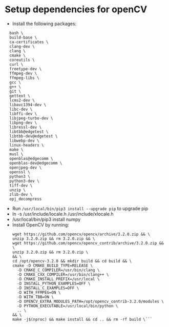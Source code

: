 # Setup dependencies for openCV

* Install the following packages:
``` apk update && apk upgrade && apk --no-cache add \
  bash \
  build-base \
  ca-certificates \
  clang-dev \
  clang \
  cmake \
  coreutils \
  curl \ 
  freetype-dev \
  ffmpeg-dev \
  ffmpeg-libs \
  gcc \
  g++ \
  git \
  gettext \
  lcms2-dev \
  libavc1394-dev \
  libc-dev \
  libffi-dev \
  libjpeg-turbo-dev \
  libpng-dev \
  libressl-dev \
  libtbb@edgetest \
  libtbb-dev@edgetest \
  libwebp-dev \
  linux-headers \
  make \
  musl \
  openblas@edgecomm \
  openblas-dev@edgecomm \
  openjpeg-dev \
  openssl \
  python3 \
  python3-dev \
  tiff-dev \
  unzip \
  zlib-dev \
  opj_decompress 
```
  
* Run ```/usr/local/bin/pip3 install --upgrade pip``` to upgrade pip
* ln -s /usr/include/locale.h /usr/include/xlocale.h
* /usr/local/bin/pip3 install numpy
* Install OpenCV by running:
  ```cd /opt && \
  wget https://github.com/opencv/opencv/archive/3.2.0.zip && \
  unzip 3.2.0.zip && rm 3.2.0.zip && \
  wget https://github.com/opencv/opencv_contrib/archive/3.2.0.zip && \
  unzip 3.2.0.zip && rm 3.2.0.zip \
  && \
  cd /opt/opencv-3.2.0 && mkdir build && cd build && \
  cmake -D CMAKE_BUILD_TYPE=RELEASE \
    -D CMAKE_C_COMPILER=/usr/bin/clang \
    -D CMAKE_CXX_COMPILER=/usr/bin/clang++ \
    -D CMAKE_INSTALL_PREFIX=/usr/local \
    -D INSTALL_PYTHON_EXAMPLES=OFF \
    -D INSTALL_C_EXAMPLES=OFF \
    -D WITH_FFMPEG=ON \
    -D WITH_TBB=ON \
    -D OPENCV_EXTRA_MODULES_PATH=/opt/opencv_contrib-3.2.0/modules \
    -D PYTHON_EXECUTABLE=/usr/local/bin/python \
    .. \
  && \
  make -j$(nproc) && make install && cd .. && rm -rf build \```
